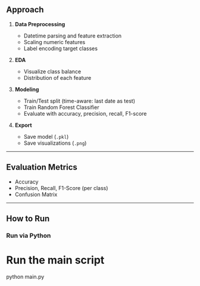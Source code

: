 ##  Approach

1. **Data Preprocessing**
   - Datetime parsing and feature extraction
   - Scaling numeric features
   - Label encoding target classes

2. **EDA**
   - Visualize class balance
   - Distribution of each feature

3. **Modeling**
   - Train/Test split (time-aware: last date as test)
   - Train Random Forest Classifier
   - Evaluate with accuracy, precision, recall, F1-score

4. **Export**
   - Save model (`.pkl`)
   - Save visualizations (`.png`)

---

##  Evaluation Metrics

- Accuracy
- Precision, Recall, F1-Score (per class)
- Confusion Matrix

---

##    How to Run

###  Run via Python


# Run the main script
python main.py
